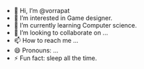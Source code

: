 - 👋 Hi, I’m @vorrapat
- 👀 I’m interested in Game designer.
- 🌱 I’m currently learning Computer science.
- 💞️ I’m looking to collaborate on ...
- 📫 How to reach me ...
- 😄 Pronouns: ...
- ⚡ Fun fact: sleep all the time.

<!---
vorrapat/vorrapat is a ✨ special ✨ repository because its `README.md` (this file) appears on your GitHub profile.
You can click the Preview link to take a look at your changes.
--->
